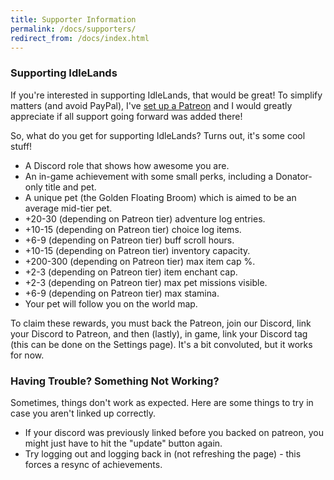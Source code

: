 ```yaml
---
title: Supporter Information
permalink: /docs/supporters/
redirect_from: /docs/index.html
---
```


### Supporting IdleLands

If you're interested in supporting IdleLands, that would be great! To simplify matters (and avoid PayPal), I've <a href="https://www.patreon.com/seiyria" target="_blank">set up a Patreon</a> and I would greatly appreciate if all support going forward was added there!

So, what do you get for supporting IdleLands? Turns out, it's some cool stuff!

* A Discord role that shows how awesome you are.
* An in-game achievement with some small perks, including a Donator-only title and pet.
* A unique pet (the Golden Floating Broom) which is aimed to be an average mid-tier pet.
* +20-30 (depending on Patreon tier) adventure log entries.
* +10-15 (depending on Patreon tier) choice log items.
* +6-9 (depending on Patreon tier) buff scroll hours.
* +10-15 (depending on Patreon tier) inventory capacity.
* +200-300 (depending on Patreon tier) max item cap %.
* +2-3 (depending on Patreon tier) item enchant cap.
* +2-3 (depending on Patreon tier) max pet missions visible.
* +6-9 (depending on Patreon tier) max stamina.
* Your pet will follow you on the world map.

To claim these rewards, you must back the Patreon, join our Discord, link your Discord to Patreon, and then (lastly), in game, link your Discord tag (this can be done on the Settings page). It's a bit convoluted, but it works for now.

### Having Trouble? Something Not Working?

Sometimes, things don't work as expected. Here are some things to try in case you aren't linked up correctly.

* If your discord was previously linked before you backed on patreon, you might just have to hit the "update" button again.
* Try logging out and logging back in (not refreshing the page) - this forces a resync of achievements.
